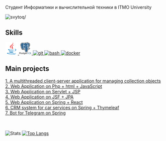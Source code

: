 Студент Информатики и вычислительной техники в ITMO University

<p align="left"> 
  <img src=https://komarev.com/ghpvc/?username=svytoq1&color=C70039&label=PROFILE+VIEWS alt=svytoq/> 
</p>


## Skills
<p align="left"> 
  <a href="https://www.java.com" target="_blank" rel="noreferrer"> <img src="https://raw.githubusercontent.com/devicons/devicon/master/icons/java/java-original.svg" alt="java" width="40" height="40"/> </a>
  <a href="https://www.postgresql.org" target="_blank" rel="noreferrer"> <img src="https://raw.githubusercontent.com/devicons/devicon/master/icons/postgresql/postgresql-original-wordmark.svg" alt="postgresql" width="40" height="40"/> </a>
  <a href="https://git-scm.com/" target="_blank" rel="noreferrer"> <img src="https://www.vectorlogo.zone/logos/git-scm/git-scm-icon.svg" alt="git" width="40" height="40"/> </a> 
  <a href="https://www.gnu.org/software/bash/" target="_blank" rel="noreferrer"> <img src="https://www.vectorlogo.zone/logos/gnu_bash/gnu_bash-icon.svg" alt="bash" width="40" height="40"/> </a>  
  <a href="https://www.docker.com/" target="_blank" rel="noreferrer"> <img src="https://gitlab.com/uploads/-/system/project/avatar/34885882/docker-logo.png" alt="docker" width="40" height="40"/> </a> 
</p>

## Main projects
<a href="https://github.com/svytoq/Java_Itmo_Lab/tree/main/lab7" target="_blank" rel="noreferrer"> 1. A multithreaded client-server application for managing collection objects </a>
<br>
<a href="https://github.com/svytoq/Web_ITMO_Lab/tree/master/lab1" target="_blank" rel="noreferrer"> 2. Web Application on Php + html + JavaScript </a>
<br>
<a href="https://github.com/svytoq/Web_ITMO_Lab/tree/master/lab2" target="_blank" rel="noreferrer"> 3. Web Application on Servlet + JSP </a>
<br>
<a href="https://github.com/svytoq/Web_ITMO_Lab/tree/master/lab3" target="_blank" rel="noreferrer"> 4. Web Application on JSF + JPA </a>
<br>
<a href="https://github.com/svytoq/Web_ITMO_Lab/tree/master/lab4" target="_blank" rel="noreferrer"> 5. Web Application on Spring + React </a>
<br>
<a href="https://github.com/svytoq/Web_ITMO_Lab/tree/master/lab4" target="_blank" rel="noreferrer"> 6. CRM system for car services on Spring + Thymeleaf </a>
<br>
<a href="https://github.com/svytoq/ServiceCheckerTGBot/tree/main" target="_blank" rel="noreferrer"> 7. Bot for Telegram on Spring</a>
<br />  
<br />  

![Stats](https://github-readme-stats.vercel.app/api?username=svytoq&show_icons=true&count_private=true&theme=gotham&border_radius=30&include_all_commits=true)  [![Top Langs](https://github-readme-stats.vercel.app/api/top-langs/?username=svytoq&layout=compact&theme=gotham&border_radius=30&hide=pascal,c,jupyter%20notebook)](https://github.com/svytoq) 
